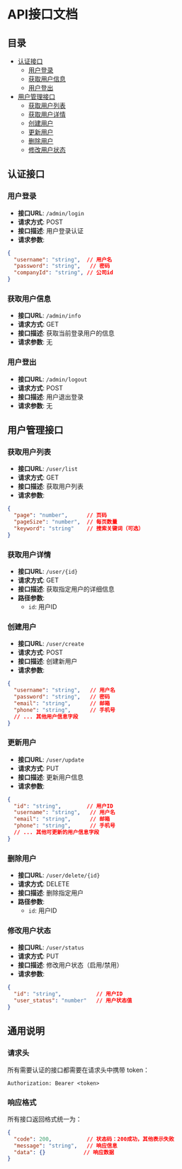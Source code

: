  # API接口文档

## 目录
- [认证接口](#认证接口)
  - [用户登录](#用户登录)
  - [获取用户信息](#获取用户信息)
  - [用户登出](#用户登出)
- [用户管理接口](#用户管理接口)
  - [获取用户列表](#获取用户列表)
  - [获取用户详情](#获取用户详情)
  - [创建用户](#创建用户)
  - [更新用户](#更新用户)
  - [删除用户](#删除用户)
  - [修改用户状态](#修改用户状态)

## 认证接口

### 用户登录

- **接口URL**: `/admin/login`
- **请求方式**: POST
- **接口描述**: 用户登录认证
- **请求参数**:

```json
{
  "username": "string",  // 用户名
  "password": "string",   // 密码
  "companyId": "string", // 公司id
}
```

### 获取用户信息

- **接口URL**: `/admin/info`
- **请求方式**: GET
- **接口描述**: 获取当前登录用户的信息
- **请求参数**: 无

### 用户登出

- **接口URL**: `/admin/logout`
- **请求方式**: POST
- **接口描述**: 用户退出登录
- **请求参数**: 无

## 用户管理接口

### 获取用户列表

- **接口URL**: `/user/list`
- **请求方式**: GET
- **接口描述**: 获取用户列表
- **请求参数**:

```json
{
  "page": "number",      // 页码
  "pageSize": "number",  // 每页数量
  "keyword": "string"    // 搜索关键词（可选）
}
```

### 获取用户详情

- **接口URL**: `/user/{id}`
- **请求方式**: GET
- **接口描述**: 获取指定用户的详细信息
- **路径参数**:
  - `id`: 用户ID

### 创建用户

- **接口URL**: `/user/create`
- **请求方式**: POST
- **接口描述**: 创建新用户
- **请求参数**:

```json
{
  "username": "string",   // 用户名
  "password": "string",   // 密码
  "email": "string",      // 邮箱
  "phone": "string",      // 手机号
  // ... 其他用户信息字段
}
```

### 更新用户

- **接口URL**: `/user/update`
- **请求方式**: PUT
- **接口描述**: 更新用户信息
- **请求参数**:

```json
{
  "id": "string",        // 用户ID
  "username": "string",   // 用户名
  "email": "string",      // 邮箱
  "phone": "string",      // 手机号
  // ... 其他可更新的用户信息字段
}
```

### 删除用户

- **接口URL**: `/user/delete/{id}`
- **请求方式**: DELETE
- **接口描述**: 删除指定用户
- **路径参数**:
  - `id`: 用户ID

### 修改用户状态

- **接口URL**: `/user/status`
- **请求方式**: PUT
- **接口描述**: 修改用户状态（启用/禁用）
- **请求参数**:

```json
{
  "id": "string",           // 用户ID
  "user_status": "number"   // 用户状态值
}
```

## 通用说明

### 请求头
所有需要认证的接口都需要在请求头中携带 token：
```
Authorization: Bearer <token>
```

### 响应格式
所有接口返回格式统一为：
```json
{
  "code": 200,           // 状态码：200成功，其他表示失败
  "message": "string",   // 响应信息
  "data": {}            // 响应数据
}
```